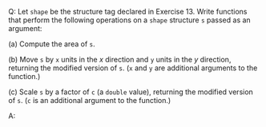 Q: Let `shape` be the structure tag declared in Exercise 13. Write functions
that perform the following operations on a `shape` structure `s` passed as an
argument:

(a) Compute the area of `s`.

(b) Move `s` by `x` units in the $x$ direction and `y` units in the $y$
direction, returning the modified version of `s`. (`x` and `y` are additional
arguments to the function.)

(c) Scale `s` by a factor of `c` (a `double` value), returning the modified
version of `s`. (`c` is an additional argument to the function.)

A:
